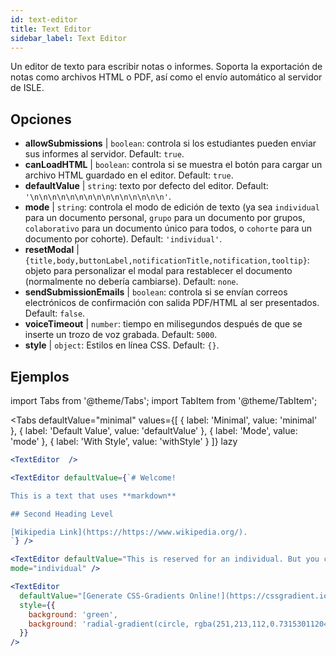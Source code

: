 ```yaml
---
id: text-editor
title: Text Editor
sidebar_label: Text Editor
---
```


Un editor de texto para escribir notas o informes. Soporta la exportación de notas como archivos HTML o PDF, así como el envío automático al servidor de ISLE.

## Opciones

* __allowSubmissions__ | `boolean`: controla si los estudiantes pueden enviar sus informes al servidor. Default: `true`.
* __canLoadHTML__ | `boolean`: controla si se muestra el botón para cargar un archivo HTML guardado en el editor. Default: `true`.
* __defaultValue__ | `string`: texto por defecto del editor. Default: `'\n\n\n\n\n\n\n\n\n\n\n\n\n\n\n'`.
* __mode__ | `string`: controla el modo de edición de texto (ya sea `individual` para un documento personal, `grupo` para un documento por grupos, `colaborativo` para un documento único para todos, o `cohorte` para un documento por cohorte). Default: `'individual'`.
* __resetModal__ | `{title,body,buttonLabel,notificationTitle,notification,tooltip}`: objeto para personalizar el modal para restablecer el documento (normalmente no debería cambiarse). Default: `none`.
* __sendSubmissionEmails__ | `boolean`: controla si se envían correos electrónicos de confirmación con salida PDF/HTML al ser presentados. Default: `false`.
* __voiceTimeout__ | `number`: tiempo en milisegundos después de que se inserte un trozo de voz grabada. Default: `5000`.
* __style__ | `object`: Estilos en línea CSS. Default: `{}`.


## Ejemplos

import Tabs from '@theme/Tabs';
import TabItem from '@theme/TabItem';

<Tabs
    defaultValue="minimal"
    values={[
        { label: 'Minimal', value: 'minimal' },
        { label: 'Default Value', value: 'defaultValue' },
        { label: 'Mode', value: 'mode' },
        { label: 'With Style', value: 'withStyle' }
    ]}
    lazy
>

<TabItem value="minimal">

```jsx live
<TextEditor  />
```

</TabItem>

<TabItem value="defaultValue">

```jsx live
<TextEditor defaultValue={`# Welcome!

This is a text that uses **markdown**

## Second Heading Level

[Wikipedia Link](https://https://www.wikipedia.org/).
`} />
```

</TabItem>

<TabItem value="mode">

```jsx live
<TextEditor defaultValue="This is reserved for an individual. But you can also allow groups, students cohorts, or everybody to join in and work collaboratively (setting the mode option will only have an effect in a live lesson, not this preview)." 
mode="individual" />
```

</TabItem>

<TabItem value="withStyle">

```jsx live
<TextEditor  
  defaultValue="[Generate CSS-Gradients Online!](https://cssgradient.io/)"
  style={{ 
    background: 'green',
    background: 'radial-gradient(circle, rgba(251,213,112,0.7315301120448179) 0%,rgba(83,199,14,0.4514180672268907) 100%)' 
  }}
/>
```

</TabItem>

</Tabs>
